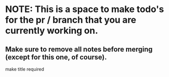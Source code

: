 # NOTE: This is a space to make todo's for the pr / branch that you are currently working on. 
Make sure to remove all notes before merging (except for this one, of course).
----------------------------------------------------------------------------------------------------
make title required
